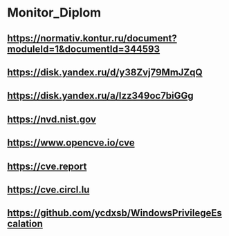 # Monitor_Diplom

## https://normativ.kontur.ru/document?moduleId=1&documentId=344593

## https://disk.yandex.ru/d/y38Zvj79MmJZqQ

## https://disk.yandex.ru/a/Izz349oc7biGGg

## https://nvd.nist.gov

## https://www.opencve.io/cve

## https://cve.report

## https://cve.circl.lu

## https://github.com/ycdxsb/WindowsPrivilegeEscalation
